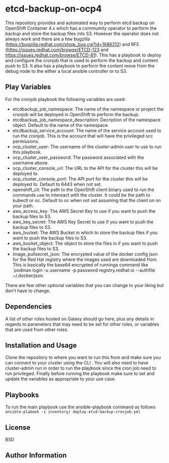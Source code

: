 # etcd-backup-on-ocp4

This repository provides and automated way to perform etcd backup on OpenShift Container 4.x which has a commumity operator to perform the backup and store the backup files into S3. However the operator does not always work and there are a few bugzilla (https://bugzilla.redhat.com/show_bug.cgi?id=1686312) and RFE (https://issues.redhat.com/browse/ETCD-123 and  https://issues.redhat.com/browse/ETCD-81). 
This has a playbook to deploy and configure the cronjob that is used to perform the backup and content push to S3.
It also has a playbook to perform the content move from the debug node to the either a local ansible controller or to S3.


Play Variables
--------------

For the cronjob playbook the following variables are used:
- etcdbackup_job_namespace: The name of the namespace or project the cronjob will be deployed in OpenShift to perform the backup.
- etcdbackup_job_namespace_description: Decription of the namespace object. Default to the name of the namespace.
- etcdbackup_service_account: The name of the service account used to run the cronjob. This is the account that will have the privileged scc permissions.
- ocp_cluster_user: The username of the cluster-admin user to use to run this playbook.
- ocp_cluster_user_password: The password associated with the username above.
- ocp_cluster_console_url: The URL to the API for the cluster this will be deployed to.
- ocp_cluster_console_port: The API port for the cluster this will be deployed to. Default to 6443 when not set.
- openshift_cli: The path to the OpenShift client binary used to run the commands use to intereact with the cluster. It could be the path to kubectl or oc. Default to oc when not set assuming that the client on on your path.
- aws_access_key: The AWS Secret Key to use if you want to push the backup files to S3.
- aws_key_secret: The AWS Key Secret to use if you want to push the backup files to S3.
- aws_bucket: The AWS Bucket in which to store the backup files if you want to push the backup files to S3.
- aws_bucket_object: The object to store the files in if you want to push the backup files to S3.
- image_pullsecret_json: The encrypted value of the docker config json for the Red Hat registry where the images used are downloaded from. This is basically the base64 encrypted of runninga command like `podman login -u username -p password registry.redhat.io --authfile ~/.docker/json.

There are few other optional variables that you can change to your liking but don't have to change. 


Dependencies
------------

A list of other roles hosted on Galaxy should go here, plus any details in regards to parameters that may need to be set for other roles, or variables that are used from other roles.


Installation and Usage
-----------------------
Clone the repository to where you want to run this from and make sure you can connect to your cluster using the CLI . 
You will also need to have cluster-admin run in order to run the playbook since the cron job need to run privileged.
Finally before running the playbook make sure to set and update the variables as appropriate to your use case.

Playbooks
---------
To run the main playbook use the ansible-playbook command as follows   
`ansible-plabook -i inventory/ deploy-etcd-backup-cronjob.yml`  


License
-------

BSD

Author Information
------------------

